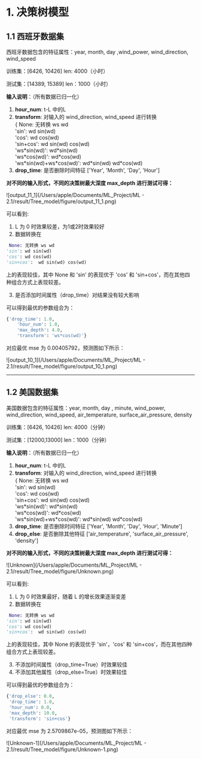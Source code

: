 # 1. 决策树模型

## 1.1 西班牙数据集

西班牙数据包含的特征属性：year, month, day ,wind_power, wind_direction, wind_speed

训练集：[6426, 10426] len: 4000（小时）

测试集：[14389, 15389] len：1000（小时）

**输入说明**：（所有数据已归一化）

1. **hour_num**: t-L 中的L
2. **transform**: 对输入的 wind_direction, wind_speed 进行转换 <br>
                 { None: 无转换 ws wd <br>
                  'sin': wd sin(wd) <br>
                  'cos': wd cos(wd) <br>
                  'sin+cos':  wd sin(wd) cos(wd) <br>
                  'ws\*sin(wd)': wd\*sin(wd) <br>
                  'ws\*cos(wd)': wd\*cos(wd) <br>
                  'ws\*sin(wd)+ws\*cos(wd)': wd\*sin(wd)  wd\*cos(wd) <br>
3. **drop_time**: 是否删除时间特征  ['Year', 'Month', 'Day', 'Hour']

**对不同的输入形式，不同的决策树最大深度 max_depth 进行测试可得：**

![output_11_1](/Users/apple/Documents/ML_Project/ML - 2.1/result/Tree_model/figure/output_11_1.png)

可以看到:

1. L 为 0 时效果较差，为1或2时效果较好
2. 数据转换在

```python
 None: 无转换 ws wd
'sin': wd sin(wd)
'cos': wd cos(wd)
'sin+cos':  wd sin(wd) cos(wd)
```

上的表现较佳，其中 None 和 'sin' 的表现优于 'cos' 和 'sin+cos'，而在其他四种组合方式上表现较差。

3. 是否添加时间属性（drop_time）对结果没有较大影响

可以得到最优的参数组合为：

```python
{'drop_time': 1.0, 
	'hour_num': 1.0, 
	'max_depth': 4.0, 
	'transform': 'ws*cos(wd)'} 
```

对应最优 mse 为 0.00405792，预测图如下所示：

![output_10_1](/Users/apple/Documents/ML_Project/ML - 2.1/result/Tree_model/figure/output_10_1.png)

___

## 1.2 美国数据集

美国数据包含的特征属性：year, month, day , minute, wind_power, wind_direction, wind_speed, air_temperature, surface_air_pressure, density

训练集：[6426, 10426] len: 4000（分钟）

测试集：[12000,13000] len：1000（分钟）

**输入说明**：（所有数据已归一化）

1. **hour_num**: t-L 中的L
2. **transform**: 对输入的 wind_direction, wind_speed 进行转换 <br>
                 { None: 无转换 ws wd <br>
                  'sin': wd sin(wd) <br>
                  'cos': wd cos(wd) <br>
                  'sin+cos':  wd sin(wd) cos(wd) <br>
                  'ws\*sin(wd)': wd\*sin(wd) <br>
                  'ws\*cos(wd)': wd\*cos(wd) <br>
                  'ws\*sin(wd)+ws\*cos(wd)': wd\*sin(wd)  wd\*cos(wd) <br>
3. **drop_time**: 是否删除时间特征  ['Year', 'Month', 'Day', 'Hour', 'Minute']
4. **drop_else**: 是否删除其他特征  ['air_temperature', 'surface_air_pressure', 'density']

**对不同的输入形式，不同的决策树最大深度 max_depth 进行测试可得：**

![Unknown](/Users/apple/Documents/ML_Project/ML - 2.1/result/Tree_model/figure/Unknown.png)

可以看到:

1. L 为 0 时效果最好，随着 L 的增长效果逐渐变差
2. 数据转换在

```python
 None: 无转换 ws wd
'sin': wd sin(wd)
'cos': wd cos(wd)
'sin+cos':  wd sin(wd) cos(wd)
```

上的表现较佳，其中 None 的表现优于  'sin'，'cos' 和 'sin+cos'，而在其他四种组合方式上表现较差。

3. 不添加时间属性（drop_time=True）时效果较佳
4. 不添加其他属性（drop_else=True）时效果较佳

可以得到最优的参数组合为：

```python
{'drop_else': 0.0, 
 'drop_time': 1.0, 
 'hour_num': 0.0, 
 'max_depth': 10.0,
 'transform': 'sin+cos'}
```

对应最优 mse 为 2.5709867e-05，预测图如下所示：

![Unknown-1](/Users/apple/Documents/ML_Project/ML - 2.1/result/Tree_model/figure/Unknown-1.png)
